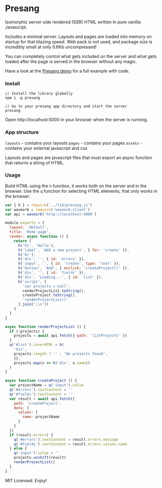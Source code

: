 # Presang
Isomorphic server side rendered (SSR) HTML written in pure vanilla Javascript.

Includes a minimal server. Layouts and pages are loaded into memory on startup for that blazing speed. Web pack is not used, and package size is incredibly small at only 0.6Kb uncompressed!

You can completely control what gets included on the server and what gets loaded after the page is served in the browser without any magic.

Have a look at the [Presang demo](https://github.com/fugroup/presang-demo) for a full example with code.

### Install
```
// Install the library globally
npm i -g presang

// Go to your presang app directory and start the server
presang
```
Open http://localhost:5000 in your browser when the server is running.

### App structure
`layouts` - contains your layouts
`pages` - contains your pages
`assets` - contains your external javascript and css

Layouts and pages are javascript files that must export an async function that returns a string of HTML.

### Usage
Build HTML using the `h` function, it works both on the server and in the browser. Use the `q` function for selecting HTML elements, that only works in the browser.

```javascript
var { h } = require('../lib/presang.js')
var waveorb = require('waveorb-client')
var api = waveorb('http://localhost:4000')

module.exports = {
  layout: 'default',
  title: 'Home page',
  render: async function () {
    return [
      h('h1', 'Hello'),
      h('label', 'Add a new project', { for: 'create' }),
      h('br'),
      h('div', '', { id: 'errors' }),
      h('input', '', { id: 'create', type: 'text' }),
      h('button', 'Add', { onclick: 'createProject()' }),
      h('div', '', { id: 'fields' }),
      h('div', 'Loading...', { id: 'list' }),
      h('script', [
        'var projects = null',
        renderProjectList.toString(),
        createProject.toString(),
        'renderProjectList()'
      ].join(';\n'))
    ]
  }
}

async function renderProjectList () {
  if (!projects) {
    projects = await api.fetch({ path: 'listProjects' })
  }
  q('#list').innerHTML = h(
    'div',
    projects.length ? '' : 'No projects found',
    {},
    projects.map(x => h('div', x.name))
  )
}

async function createProject () {
  var projectName = q('input').value
  q('#errors').textContent = ''
  q('#fields').textContent = ''
  var result = await api.fetch({
    path: 'createProject',
    data: {
      values: {
        name: projectName
      }
    }
  })
  if (result.errors) {
    q('#errors').textContent = result.errors.message
    q('#fields').textContent = result.errors.values.name
  } else {
    q('input').value = ''
    projects.unshift(result)
    renderProjectList()
  }
}
```
MIT Licensed. Enjoy!
